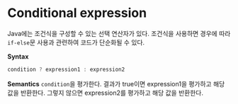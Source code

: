 # Conditional expression

Java에는 조건식을 구성할 수 있는 선택 연산자가 있다. 조건식을 사용하면 경우에 따라 `if-else`문 사용과 관련하여 코드가 단순화될 수 있다.

**Syntax**
```java
condition ? expression1 : expression2
```

**Semantics**
`condition`을 평가한다. 결과가 true이면 expression1을 평가하고 해당 값을 반환한다. 그렇지 않으면 expression2를 평가하고 해당 값을 반환한다.

